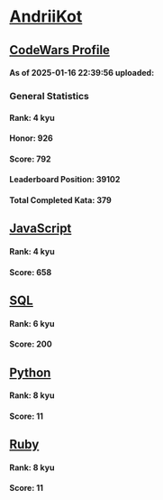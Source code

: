 # [AndriiKot](https://www.codewars.com/users/AndriiKot)

## [CodeWars Profile](https://www.codewars.com/users/AndriiKot)

#### As of 2025-01-16 22:39:56 uploaded:

### General Statistics

#### Rank: 4 kyu

#### Honor: 926

#### Score: 792

#### Leaderboard Position: 39102

#### Total Completed Kata: 379



## [JavaScript](https://github.com/AndriiKot/JavaScript__CodeWars)

#### Rank: 4 kyu

#### Score: 658


## [SQL](https://github.com/AndriiKot/SQL__CodeWars)

#### Rank: 6 kyu

#### Score: 200


## [Python](https://github.com/AndriiKot/Python__CodeWars)

#### Rank: 8 kyu

#### Score: 11


## [Ruby](https://github.com/AndriiKot/Ruby__CodeWars)

#### Rank: 8 kyu

#### Score: 11


